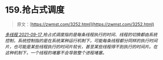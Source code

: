 <!--yml
category: 未分类
date: 0001-01-01 00:00:00
--->

# 159.抢占式调度

> 原文：[https://zwmst.com/3252.html](https://zwmst.com/3252.html)

   [ *多线程* ](https://zwmst.com/%e5%a4%9a%e7%ba%bf%e7%a8%8b)*[ <time datetime="2021-09-18T00:20:39+08:00"> 2021-09-17 </time> ](https://zwmst.com/3252.html)  抢占式调度指的是每条线程执行的时间、线程的切换都由系统控制，系统控制指的是在系统某种运行机制下，可能每条线程都分同样的执行时间片，也可能是某些线程执行的时间片较长，甚至某些线程得不到执行的时间片。在这种机制下，一个线程的堵塞不会导致整个进程堵塞。*